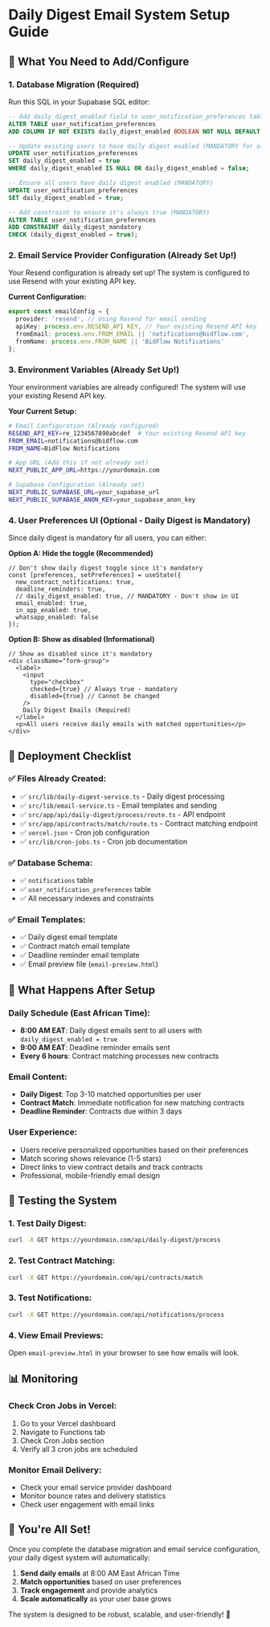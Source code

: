 # Daily Digest Email System Setup Guide

## 🎯 What You Need to Add/Configure

### 1. Database Migration (Required)
Run this SQL in your Supabase SQL editor:

```sql
-- Add daily_digest_enabled field to user_notification_preferences table (MANDATORY)
ALTER TABLE user_notification_preferences 
ADD COLUMN IF NOT EXISTS daily_digest_enabled BOOLEAN NOT NULL DEFAULT true;

-- Update existing users to have daily digest enabled (MANDATORY for all)
UPDATE user_notification_preferences 
SET daily_digest_enabled = true 
WHERE daily_digest_enabled IS NULL OR daily_digest_enabled = false;

-- Ensure all users have daily digest enabled (MANDATORY)
UPDATE user_notification_preferences 
SET daily_digest_enabled = true;

-- Add constraint to ensure it's always true (MANDATORY)
ALTER TABLE user_notification_preferences 
ADD CONSTRAINT daily_digest_mandatory 
CHECK (daily_digest_enabled = true);
```

### 2. Email Service Provider Configuration (Already Set Up!)
Your Resend configuration is already set up! The system is configured to use Resend with your existing API key.

**Current Configuration:**
```typescript
export const emailConfig = {
  provider: 'resend', // Using Resend for email sending
  apiKey: process.env.RESEND_API_KEY, // Your existing Resend API key
  fromEmail: process.env.FROM_EMAIL || 'notifications@bidflow.com',
  fromName: process.env.FROM_NAME || 'BidFlow Notifications'
};
```

### 3. Environment Variables (Already Set Up!)
Your environment variables are already configured! The system will use your existing Resend API key.

**Your Current Setup:**
```bash
# Email Configuration (Already configured)
RESEND_API_KEY=re_1234567890abcdef  # Your existing Resend API key
FROM_EMAIL=notifications@bidflow.com
FROM_NAME=BidFlow Notifications

# App URL (Add this if not already set)
NEXT_PUBLIC_APP_URL=https://yourdomain.com

# Supabase Configuration (Already set)
NEXT_PUBLIC_SUPABASE_URL=your_supabase_url
NEXT_PUBLIC_SUPABASE_ANON_KEY=your_supabase_anon_key
```

### 4. User Preferences UI (Optional - Daily Digest is Mandatory)
Since daily digest is mandatory for all users, you can either:

**Option A: Hide the toggle (Recommended)**
```tsx
// Don't show daily digest toggle since it's mandatory
const [preferences, setPreferences] = useState({
  new_contract_notifications: true,
  deadline_reminders: true,
  // daily_digest_enabled: true, // MANDATORY - Don't show in UI
  email_enabled: true,
  in_app_enabled: true,
  whatsapp_enabled: false
});
```

**Option B: Show as disabled (Informational)**
```tsx
// Show as disabled since it's mandatory
<div className="form-group">
  <label>
    <input 
      type="checkbox" 
      checked={true} // Always true - mandatory
      disabled={true} // Cannot be changed
    />
    Daily Digest Emails (Required)
  </label>
  <p>All users receive daily emails with matched opportunities</p>
</div>
```

## 🚀 Deployment Checklist

### ✅ Files Already Created:
- ✅ `src/lib/daily-digest-service.ts` - Daily digest processing
- ✅ `src/lib/email-service.ts` - Email templates and sending
- ✅ `src/app/api/daily-digest/process/route.ts` - API endpoint
- ✅ `src/app/api/contracts/match/route.ts` - Contract matching endpoint
- ✅ `vercel.json` - Cron job configuration
- ✅ `src/lib/cron-jobs.ts` - Cron job documentation

### ✅ Database Schema:
- ✅ `notifications` table
- ✅ `user_notification_preferences` table
- ✅ All necessary indexes and constraints

### ✅ Email Templates:
- ✅ Daily digest email template
- ✅ Contract match email template
- ✅ Deadline reminder email template
- ✅ Email preview file (`email-preview.html`)

## 🎯 What Happens After Setup

### Daily Schedule (East African Time):
- **8:00 AM EAT**: Daily digest emails sent to all users with `daily_digest_enabled = true`
- **9:00 AM EAT**: Deadline reminder emails sent
- **Every 6 hours**: Contract matching processes new contracts

### Email Content:
- **Daily Digest**: Top 3-10 matched opportunities per user
- **Contract Match**: Immediate notification for new matching contracts
- **Deadline Reminder**: Contracts due within 3 days

### User Experience:
- Users receive personalized opportunities based on their preferences
- Match scoring shows relevance (1-5 stars)
- Direct links to view contract details and track contracts
- Professional, mobile-friendly email design

## 🔧 Testing the System

### 1. Test Daily Digest:
```bash
curl -X GET https://yourdomain.com/api/daily-digest/process
```

### 2. Test Contract Matching:
```bash
curl -X GET https://yourdomain.com/api/contracts/match
```

### 3. Test Notifications:
```bash
curl -X GET https://yourdomain.com/api/notifications/process
```

### 4. View Email Previews:
Open `email-preview.html` in your browser to see how emails will look.

## 📊 Monitoring

### Check Cron Jobs in Vercel:
1. Go to your Vercel dashboard
2. Navigate to Functions tab
3. Check Cron Jobs section
4. Verify all 3 cron jobs are scheduled

### Monitor Email Delivery:
- Check your email service provider dashboard
- Monitor bounce rates and delivery statistics
- Check user engagement with email links

## 🎉 You're All Set!

Once you complete the database migration and email service configuration, your daily digest system will automatically:

1. **Send daily emails** at 8:00 AM East African Time
2. **Match opportunities** based on user preferences
3. **Track engagement** and provide analytics
4. **Scale automatically** as your user base grows

The system is designed to be robust, scalable, and user-friendly! 🚀
